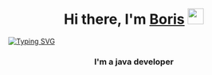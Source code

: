 <h1 align="center">Hi there, I'm <a href="https://daniilshat.ru/" target="_blank">Boris</a> 
<img src="https://github.com/blackcater/blackcater/raw/main/images/Hi.gif" height="32"/></h1>
<a href="https://git.io/typing-svg"><img src="https://readme-typing-svg.herokuapp.com?font=Fira+Code&pause=1000&color=F7E215&width=435&lines=I'm+a+java+developer!" alt="Typing SVG" /></a>
<h3 align="center">I'm a java developer</h3>

<!---
borumv/borumv is a ✨ special ✨ repository because its `README.md` (this file) appears on your GitHub profile.
You can click the Preview link to take a look at your changes.
--->
